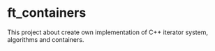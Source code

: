 # ft_containers
This project about create own implementation of C++ iterator system, algorithms and containers.
